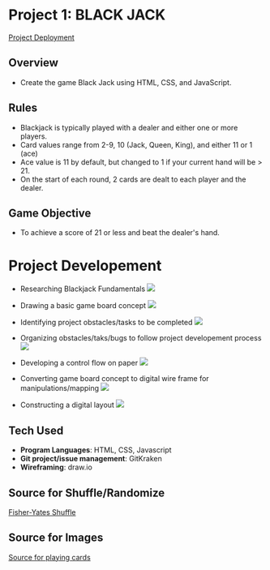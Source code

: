 # Project 1: BLACK JACK
[Project Deployment](https://sageguy09.github.io/ga-project1-blackjack/) 

## Overview
- Create the game Black Jack using HTML, CSS, and JavaScript. 
## Rules
- Blackjack is typically played with a dealer and either one or more players. 
- Card values range from 2-9, 10 (Jack, Queen, King), and either 11 or 1 (ace)
- Ace value is 11 by default, but changed to 1 if your current hand will be > 21. 
- On the start of each round, 2 cards are dealt to each player and the dealer.

## Game Objective
- To achieve a score of 21 or less and beat the dealer's hand.

# Project Developement

- Researching Blackjack Fundamentals
![](https://imgur.com/Tg8l06q.jpg)

- Drawing a basic game board concept
![](https://imgur.com/5DECL33.jpg)

- Identifying project obstacles/tasks to be completed
![](https://imgur.com/5YkVJF1.jpg)

- Organizing obstacles/taks/bugs to follow project developement process
![](https://imgur.com/2Jtylwz.jpg)

- Developing a control flow on paper
![](https://imgur.com/EPtOFhb.jpg)

- Converting game board concept to digital wire frame for manipulations/mapping
![](https://imgur.com/wsyToVu.jpg)

- Constructing a digital layout 
![](https://imgur.com/d0KvPcT.jpg)

## Tech Used
- **Program Languages**: HTML, CSS, Javascript
- **Git project/issue management**: GitKraken
- **Wireframing**: draw.io

## Source for Shuffle/Randomize

[Fisher-Yates Shuffle](https://en.wikipedia.org/wiki/Fisher%E2%80%93Yates_shuffle#Fisher_and_Yates'_original_method)

## Source for Images

[Source for playing cards](https://code.google.com/archive/p/vector-playing-cards/downloads) 
